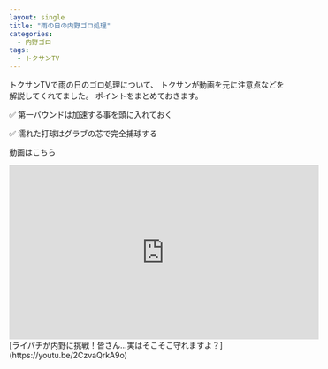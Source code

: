 ```yaml
---
layout: single
title: "雨の日の内野ゴロ処理"
categories:
  - 内野ゴロ
tags:
  - トクサンTV
---
```


トクサンTVで雨の日のゴロ処理について、
トクサンが動画を元に注意点などを解説してくれてました。
ポイントをまとめておきます。


✅ 第一バウンドは加速する事を頭に入れておく

✅ 濡れた打球はグラブの芯で完全捕球する


動画はこちら
<iframe width="560" height="315" src="https://www.youtube.com/embed/2CzvaQrkA9o" frameborder="0" allow="accelerometer; autoplay; encrypted-media; gyroscope; picture-in-picture" allowfullscreen></iframe>
[ライパチが内野に挑戦！皆さん…実はそこそこ守れますよ？](https://youtu.be/2CzvaQrkA9o)